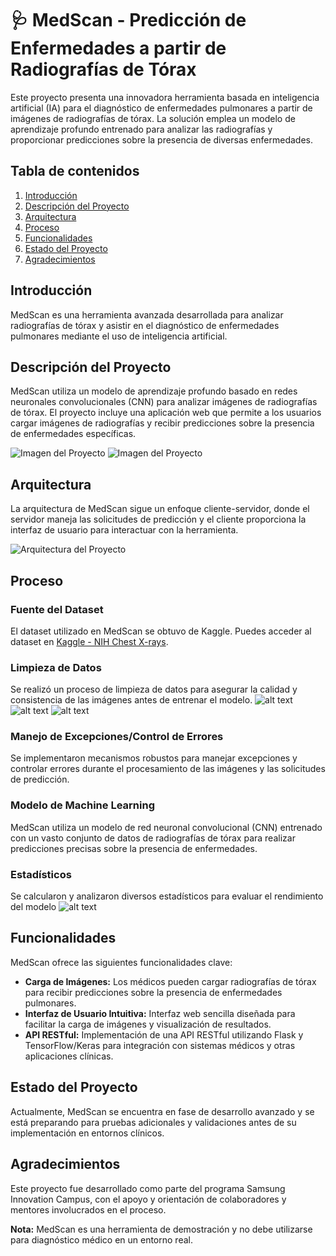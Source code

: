 # 🩺 MedScan - Predicción de Enfermedades a partir de Radiografías de Tórax

Este proyecto presenta una innovadora herramienta basada en inteligencia artificial (IA) para el diagnóstico de enfermedades pulmonares a partir de imágenes de radiografías de tórax. La solución emplea un modelo de aprendizaje profundo entrenado para analizar las radiografías y proporcionar predicciones sobre la presencia de diversas enfermedades.

## Tabla de contenidos

1. [Introducción](#introducción)
2. [Descripción del Proyecto](#descripción-del-proyecto)
3. [Arquitectura](#arquitectura)
4. [Proceso](#proceso)
5. [Funcionalidades](#funcionalidades)
6. [Estado del Proyecto](#estado-del-proyecto)
7. [Agradecimientos](#agradecimientos)

## Introducción

MedScan es una herramienta avanzada desarrollada para analizar radiografías de tórax y asistir en el diagnóstico de enfermedades pulmonares mediante el uso de inteligencia artificial.

## Descripción del Proyecto

MedScan utiliza un modelo de aprendizaje profundo basado en redes neuronales convolucionales (CNN) para analizar imágenes de radiografías de tórax. El proyecto incluye una aplicación web que permite a los usuarios cargar imágenes de radiografías y recibir predicciones sobre la presencia de enfermedades específicas.

![Imagen del Proyecto](./public/assets/img/image.png)
![Imagen del Proyecto](./public/assets/img/image-1.png)

## Arquitectura

La arquitectura de MedScan sigue un enfoque cliente-servidor, donde el servidor maneja las solicitudes de predicción y el cliente proporciona la interfaz de usuario para interactuar con la herramienta.

![Arquitectura del Proyecto](/public/assets/img/Arqi.png)

## Proceso

### Fuente del Dataset

El dataset utilizado en MedScan se obtuvo de Kaggle. Puedes acceder al dataset en [Kaggle - NIH Chest X-rays](https://www.kaggle.com/datasets/nih-chest-xrays/data/data).

### Limpieza de Datos

Se realizó un proceso de limpieza de datos para asegurar la calidad y consistencia de las imágenes antes de entrenar el modelo.
![alt text](./public/assets/img/limpieza.jpg)
![alt text](./public/assets/img/limpieza1.jpg)
![alt text](./public/assets/img/limpieza2.jpg)

### Manejo de Excepciones/Control de Errores

Se implementaron mecanismos robustos para manejar excepciones y controlar errores durante el procesamiento de las imágenes y las solicitudes de predicción.

### Modelo de Machine Learning

MedScan utiliza un modelo de red neuronal convolucional (CNN) entrenado con un vasto conjunto de datos de radiografías de tórax para realizar predicciones precisas sobre la presencia de enfermedades.

### Estadísticos

Se calcularon y analizaron diversos estadísticos para evaluar el rendimiento del modelo
![alt text](./public/assets/img/estadistica.jpg)

## Funcionalidades

MedScan ofrece las siguientes funcionalidades clave:

- **Carga de Imágenes:** Los médicos pueden cargar radiografías de tórax para recibir predicciones sobre la presencia de enfermedades pulmonares.
- **Interfaz de Usuario Intuitiva:** Interfaz web sencilla diseñada para facilitar la carga de imágenes y visualización de resultados.
- **API RESTful:** Implementación de una API RESTful utilizando Flask y TensorFlow/Keras para integración con sistemas médicos y otras aplicaciones clínicas.

## Estado del Proyecto

Actualmente, MedScan se encuentra en fase de desarrollo avanzado y se está preparando para pruebas adicionales y validaciones antes de su implementación en entornos clínicos.

## Agradecimientos

Este proyecto fue desarrollado como parte del programa Samsung Innovation Campus, con el apoyo y orientación de colaboradores y mentores involucrados en el proceso.

**Nota:** MedScan es una herramienta de demostración y no debe utilizarse para diagnóstico médico en un entorno real.
